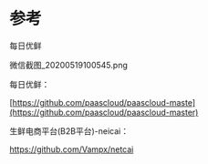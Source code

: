 # 参考

每日优鲜

微信截图\_20200519100545.png

每日优鲜：

[https://github.com/paascloud/paascloud-maste](https://github.com/paascloud/paascloud-master)

生鲜电商平台\(B2B平台\)-neicai：

https://github.com/Vampx/netcai


